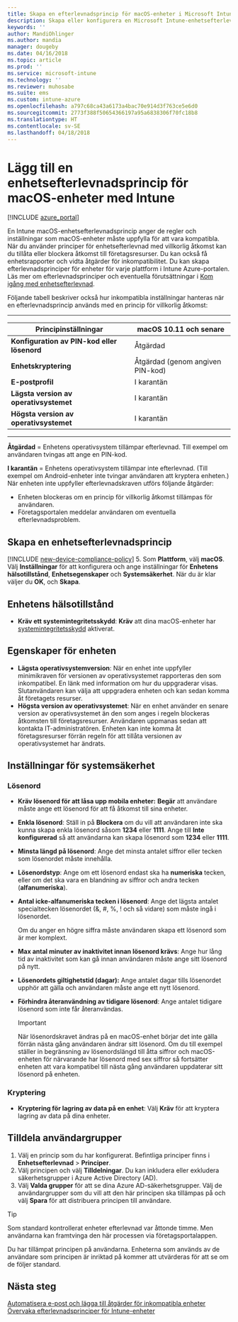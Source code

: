 ```yaml
---
title: Skapa en efterlevnadsprincip för macOS-enheter i Microsoft Intune – Azure | Microsoft Docs
description: Skapa eller konfigurera en Microsoft Intune-enhetsefterlevnadsprincip för macOS-enheter för att använda systemintegritetsskydd, ange lägsta och högsta operativsystemversion, välja dina lösenordskrav och kryptera datalagring.
keywords: ''
author: MandiOhlinger
ms.author: mandia
manager: dougeby
ms.date: 04/16/2018
ms.topic: article
ms.prod: ''
ms.service: microsoft-intune
ms.technology: ''
ms.reviewer: muhosabe
ms.suite: ems
ms.custom: intune-azure
ms.openlocfilehash: a797c68ca43a6173a4bac70e914d3f763ce5e6d0
ms.sourcegitcommit: 2773f388f50654366197a95a6838306f70fc18b8
ms.translationtype: HT
ms.contentlocale: sv-SE
ms.lasthandoff: 04/18/2018
---
```

# <a name="add-a-device-compliance-policy-for-macos-devices-with-intune"></a>Lägg till en enhetsefterlevnadsprincip för macOS-enheter med Intune

[!INCLUDE [azure_portal](./includes/azure_portal.md)]

En Intune macOS-enhetsefterlevnadsprincip anger de regler och inställningar som macOS-enheter måste uppfylla för att vara kompatibla. När du använder principer för enhetsefterlevnad med villkorlig åtkomst kan du tillåta eller blockera åtkomst till företagsresurser. Du kan också få enhetsrapporter och vidta åtgärder för inkompatibilitet. Du kan skapa efterlevnadsprinciper för enheter för varje plattform i Intune Azure-portalen. Läs mer om efterlevnadsprinciper och eventuella förutsättningar i [Kom igång med enhetsefterlevnad](device-compliance-get-started.md).

Följande tabell beskriver också hur inkompatibla inställningar hanteras när en efterlevnadsprincip används med en princip för villkorlig åtkomst:

---------------------------

| Principinställningar | macOS 10.11 och senare |
| --- | --- |
| **Konfiguration av PIN-kod eller lösenord** | Åtgärdad |   
| **Enhetskryptering** | Åtgärdad (genom angiven PIN-kod) |
| **E-postprofil** | I karantän |
|**Lägsta version av operativsystemet** | I karantän |
| **Högsta version av operativsystemet** | I karantän |

---------------------------

**Åtgärdad** = Enhetens operativsystem tillämpar efterlevnad. Till exempel om användaren tvingas att ange en PIN-kod.

**I karantän** = Enhetens operativsystem tillämpar inte efterlevnad. (Till exempel om Android-enheter inte tvingar användaren att kryptera enheten.) När enheten inte uppfyller efterlevnadskraven utförs följande åtgärder:

- Enheten blockeras om en princip för villkorlig åtkomst tillämpas för användaren.
- Företagsportalen meddelar användaren om eventuella efterlevnadsproblem.

## <a name="create-a-device-compliance-policy"></a>Skapa en enhetsefterlevnadsprincip

[!INCLUDE [new-device-compliance-policy](./includes/new-device-compliance-policy.md)]
5. Som **Plattform**, välj **macOS**. Välj **Inställningar** för att konfigurera och ange inställningar för **Enhetens hälsotillstånd**, **Enhetsegenskaper** och **Systemsäkerhet**. När du är klar väljer du **OK**, och **Skapa**.

## <a name="device-health"></a>Enhetens hälsotillstånd

- **Kräv ett systemintegritetsskydd**: **Kräv** att dina macOS-enheter har [systemintegritetsskydd](https://support.apple.com/HT204899) aktiverat.

## <a name="device-properties"></a>Egenskaper för enheten

- **Lägsta operativsystemversion**: När en enhet inte uppfyller minimikraven för versionen av operativsystemet rapporteras den som inkompatibel. En länk med information om hur du uppgraderar visas. Slutanvändaren kan välja att uppgradera enheten och kan sedan komma åt företagets resurser.
- **Högsta version av operativsystemet**: När en enhet använder en senare version av operativsystemet än den som anges i regeln blockeras åtkomsten till företagsresurser. Användaren uppmanas sedan att kontakta IT-administratören. Enheten kan inte komma åt företagsresurser förrän regeln för att tillåta versionen av operativsystemet har ändrats.

## <a name="system-security-settings"></a>Inställningar för systemsäkerhet

### <a name="password"></a>Lösenord

- **Kräv lösenord för att låsa upp mobila enheter:** **Begär** att användare måste ange ett lösenord för att få åtkomst till sina enheter.
- **Enkla lösenord**: Ställ in på **Blockera** om du vill att användaren inte ska kunna skapa enkla lösenord såsom **1234** eller **1111**. Ange till **Inte konfigurerad** så att användarna kan skapa lösenord som **1234** eller **1111**.
- **Minsta längd på lösenord**: Ange det minsta antalet siffror eller tecken som lösenordet måste innehålla.
- **Lösenordstyp**: Ange om ett lösenord endast ska ha **numeriska** tecken, eller om det ska vara en blandning av siffror och andra tecken (**alfanumeriska**).
- **Antal icke-alfanumeriska tecken i lösenord**: Ange det lägsta antalet specialtecken lösenordet (&, #, %, ! och så vidare) som måste ingå i lösenordet.

    Om du anger en högre siffra måste användaren skapa ett lösenord som är mer komplext.

- **Max antal minuter av inaktivitet innan lösenord krävs**: Ange hur lång tid av inaktivitet som kan gå innan användaren måste ange sitt lösenord på nytt.
- **Lösenordets giltighetstid (dagar):** Ange antalet dagar tills lösenordet upphör att gälla och användaren måste ange ett nytt lösenord.
- **Förhindra återanvändning av tidigare lösenord**: Ange antalet tidigare lösenord som inte får återanvändas.

    > [!IMPORTANT]
    > När lösenordskravet ändras på en macOS-enhet börjar det inte gälla förrän nästa gång användaren ändrar sitt lösenord. Om du till exempel ställer in begränsning av lösenordslängd till åtta siffror och macOS-enheten för närvarande har lösenord med sex siffror så fortsätter enheten att vara kompatibel till nästa gång användaren uppdaterar sitt lösenord på enheten.

### <a name="encryption"></a>Kryptering

- **Kryptering för lagring av data på en enhet**: Välj **Kräv** för att kryptera lagring av data på dina enheter.

## <a name="assign-user-groups"></a>Tilldela användargrupper

1. Välj en princip som du har konfigurerat. Befintliga principer finns i **Enhetsefterlevnad** > **Principer**.
2. Välj principen och välj **Tilldelningar**. Du kan inkludera eller exkludera säkerhetsgrupper i Azure Active Directory (AD).
3. Välj **Valda grupper** för att se dina Azure AD-säkerhetsgrupper. Välj de användargrupper som du vill att den här principen ska tillämpas på och välj **Spara** för att distribuera principen till användare.

> [!TIP]
> Som standard kontrollerat enheter efterlevnad var åttonde timme. Men användarna kan framtvinga den här processen via företagsportalappen.

Du har tillämpat principen på användarna. Enheterna som används av de användare som principen är inriktad på kommer att utvärderas för att se om de följer standard.

## <a name="next-steps"></a>Nästa steg
[Automatisera e-post och lägga till åtgärder för inkompatibla enheter](actions-for-noncompliance.md)  
[Övervaka efterlevnadsprinciper för Intune-enheter](compliance-policy-monitor.md)